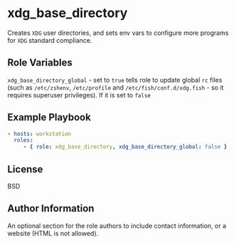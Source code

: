 xdg_base_directory
=========

Creates `XDG` user directories, and sets env vars to configure more programs for
`XDG` standard compliance.

Role Variables
--------------

`xdg_base_directory_global` - set to `true` tells role to update global `rc` files
(such as `/etc/zshenv`, `/etc/profile` and `/etc/fish/conf.d/xdg.fish` - so it
requires superuser privileges). If it is set to `false`

Example Playbook
----------------

``` yaml
- hosts: workstation
  roles:
     - { role: xdg_base_directory, xdg_base_directory_global: false }
```

License
-------

BSD

Author Information
------------------

An optional section for the role authors to include contact information, or a
website (HTML is not allowed).
